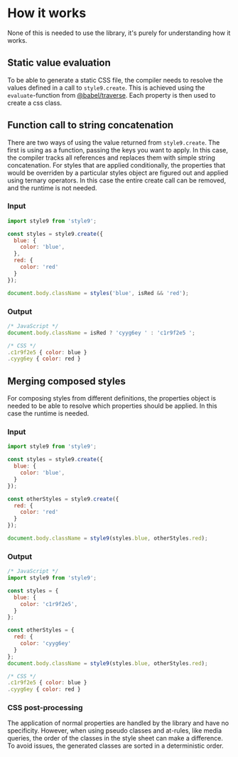 # How it works

None of this is needed to use the library, it's purely for understanding how it works.

## Static value evaluation

To be able to generate a static CSS file, the compiler needs to resolve the values defined in a call to `style9.create`. This is achieved using the `evaluate`-function from [@babel/traverse][babel-traverse]. Each property is then used to create a css class.

## Function call to string concatenation

There are two ways of using the value returned from `style9.create`. The first is using as a function, passing the keys you want to apply. In this case, the compiler tracks all references and replaces them with simple string concatenation. For styles that are applied conditionally, the properties that would be overriden by a particular styles object are figured out and applied using ternary operators. In this case the entire create call can be removed, and the runtime is not needed.

### Input

```javascript
import style9 from 'style9';

const styles = style9.create({
  blue: {
    color: 'blue',
  },
  red: {
    color: 'red'
  }
});

document.body.className = styles('blue', isRed && 'red');
```

### Output

```javascript
/* JavaScript */
document.body.className = isRed ? 'cyyg6ey ' : 'c1r9f2e5 ';

/* CSS */
.c1r9f2e5 { color: blue }
.cyyg6ey { color: red }
```

## Merging composed styles

For composing styles from different definitions, the properties object is needed to be able to resolve which properties should be applied. In this case the runtime is needed.

### Input

```javascript
import style9 from 'style9';

const styles = style9.create({
  blue: {
    color: 'blue',
  }
});

const otherStyles = style9.create({
  red: {
    color: 'red'
  }
});

document.body.className = style9(styles.blue, otherStyles.red);
```

### Output

```javascript
/* JavaScript */
import style9 from 'style9';

const styles = {
  blue: {
    color: 'c1r9f2e5',
  }
};

const otherStyles = {
  red: {
    color: 'cyyg6ey'
  }
};
document.body.className = style9(styles.blue, otherStyles.red);

/* CSS */
.c1r9f2e5 { color: blue }
.cyyg6ey { color: red }
```

### CSS post-processing

The application of normal properties are handled by the library and have no specificity. However, when using pseudo classes and at-rules, like media queries, the order of the classes in the style sheet can make a difference. To avoid issues, the generated classes are sorted in a deterministic order.

[babel-traverse]: https://babeljs.io/docs/en/babel-traverse
